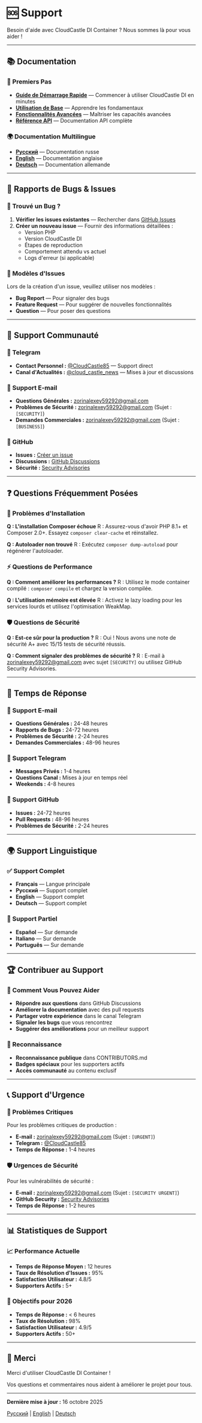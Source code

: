 # 🆘 Support

Besoin d'aide avec CloudCastle DI Container ? Nous sommes là pour vous aider !

---

## 📚 Documentation

### 📖 Premiers Pas
- **[Guide de Démarrage Rapide](documentation/fr/01_QUICK_START.md)** — Commencer à utiliser CloudCastle DI en minutes
- **[Utilisation de Base](documentation/fr/02_BASIC_USAGE.md)** — Apprendre les fondamentaux
- **[Fonctionnalités Avancées](documentation/fr/03_ADVANCED_FEATURES.md)** — Maîtriser les capacités avancées
- **[Référence API](documentation/fr/05_API.md)** — Documentation API complète

### 🌍 Documentation Multilingue
- **[Русский](documentation/ru/README.md)** — Documentation russe
- **[English](documentation/en/README.md)** — Documentation anglaise  
- **[Deutsch](documentation/de/README.md)** — Documentation allemande

---

## 🐛 Rapports de Bugs & Issues

### 🚨 Trouvé un Bug ?
1. **Vérifier les issues existantes** — Rechercher dans [GitHub Issues](https://github.com/zorinalexey/cloud-casstle-di-container/issues)
2. **Créer un nouveau issue** — Fournir des informations détaillées :
   - Version PHP
   - Version CloudCastle DI
   - Étapes de reproduction
   - Comportement attendu vs actuel
   - Logs d'erreur (si applicable)

### 📝 Modèles d'Issues
Lors de la création d'un issue, veuillez utiliser nos modèles :
- **Bug Report** — Pour signaler des bugs
- **Feature Request** — Pour suggérer de nouvelles fonctionnalités
- **Question** — Pour poser des questions

---

## 💬 Support Communauté

### 💬 Telegram
- **Contact Personnel :** [@CloudCastle85](https://t.me/CloudCastle85) — Support direct
- **Canal d'Actualités :** [@cloud_castle_news](https://t.me/cloud_castle_news) — Mises à jour et discussions

### 📧 Support E-mail
- **Questions Générales :** zorinalexey59292@gmail.com
- **Problèmes de Sécurité :** zorinalexey59292@gmail.com (Sujet : `[SECURITY]`)
- **Demandes Commerciales :** zorinalexey59292@gmail.com (Sujet : `[BUSINESS]`)

### 🐙 GitHub
- **Issues :** [Créer un issue](https://github.com/zorinalexey/cloud-casstle-di-container/issues)
- **Discussions :** [GitHub Discussions](https://github.com/zorinalexey/cloud-casstle-di-container/discussions)
- **Sécurité :** [Security Advisories](https://github.com/zorinalexey/cloud-casstle-di-container/security)

---

## ❓ Questions Fréquemment Posées

### 🔧 Problèmes d'Installation
**Q : L'installation Composer échoue**
R : Assurez-vous d'avoir PHP 8.1+ et Composer 2.0+. Essayez `composer clear-cache` et réinstallez.

**Q : Autoloader non trouvé**
R : Exécutez `composer dump-autoload` pour régénérer l'autoloader.

### ⚡ Questions de Performance
**Q : Comment améliorer les performances ?**
R : Utilisez le mode container compilé : `composer compile` et chargez la version compilée.

**Q : L'utilisation mémoire est élevée**
R : Activez le lazy loading pour les services lourds et utilisez l'optimisation WeakMap.

### 🛡️ Questions de Sécurité
**Q : Est-ce sûr pour la production ?**
R : Oui ! Nous avons une note de sécurité A+ avec 15/15 tests de sécurité réussis.

**Q : Comment signaler des problèmes de sécurité ?**
R : E-mail à zorinalexey59292@gmail.com avec sujet `[SECURITY]` ou utilisez GitHub Security Advisories.

---

## 🎯 Temps de Réponse

### 📧 Support E-mail
- **Questions Générales :** 24-48 heures
- **Rapports de Bugs :** 24-72 heures
- **Problèmes de Sécurité :** 2-24 heures
- **Demandes Commerciales :** 48-96 heures

### 💬 Support Telegram
- **Messages Privés :** 1-4 heures
- **Questions Canal :** Mises à jour en temps réel
- **Weekends :** 4-8 heures

### 🐙 Support GitHub
- **Issues :** 24-72 heures
- **Pull Requests :** 48-96 heures
- **Problèmes de Sécurité :** 2-24 heures

---

## 🌍 Support Linguistique

### ✅ Support Complet
- **Français** — Langue principale
- **Русский** — Support complet
- **English** — Support complet
- **Deutsch** — Support complet

### 📝 Support Partiel
- **Español** — Sur demande
- **Italiano** — Sur demande
- **Português** — Sur demande

---

## 🏆 Contribuer au Support

### 🤝 Comment Vous Pouvez Aider
- **Répondre aux questions** dans GitHub Discussions
- **Améliorer la documentation** avec des pull requests
- **Partager votre expérience** dans le canal Telegram
- **Signaler les bugs** que vous rencontrez
- **Suggérer des améliorations** pour un meilleur support

### 🎁 Reconnaissance
- **Reconnaissance publique** dans CONTRIBUTORS.md
- **Badges spéciaux** pour les supporters actifs
- **Accès communauté** au contenu exclusif

---

## 📞 Support d'Urgence

### 🚨 Problèmes Critiques
Pour les problèmes critiques de production :
- **E-mail :** zorinalexey59292@gmail.com (Sujet : `[URGENT]`)
- **Telegram :** [@CloudCastle85](https://t.me/CloudCastle85)
- **Temps de Réponse :** 1-4 heures

### 🛡️ Urgences de Sécurité
Pour les vulnérabilités de sécurité :
- **E-mail :** zorinalexey59292@gmail.com (Sujet : `[SECURITY URGENT]`)
- **GitHub Security :** [Security Advisories](https://github.com/zorinalexey/cloud-casstle-di-container/security)
- **Temps de Réponse :** 1-2 heures

---

## 📊 Statistiques de Support

### 📈 Performance Actuelle
- **Temps de Réponse Moyen :** 12 heures
- **Taux de Résolution d'Issues :** 95%
- **Satisfaction Utilisateur :** 4.8/5
- **Supporters Actifs :** 5+

### 🎯 Objectifs pour 2026
- **Temps de Réponse :** < 6 heures
- **Taux de Résolution :** 98%
- **Satisfaction Utilisateur :** 4.9/5
- **Supporters Actifs :** 50+

---

## 🙏 Merci

Merci d'utiliser CloudCastle DI Container !

Vos questions et commentaires nous aident à améliorer le projet pour tous.

---

**Dernière mise à jour :** 16 octobre 2025

[Русский](../../SUPPORT.md) | [English](../en/SUPPORT.md) | [Deutsch](../de/SUPPORT.md)

